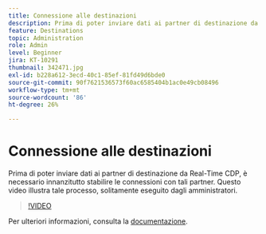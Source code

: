 ```yaml
---
title: Connessione alle destinazioni
description: Prima di poter inviare dati ai partner di destinazione da Real-Time CDP, è necessario innanzitutto stabilire le connessioni con tali partner. Questo video illustra il numero... (Le descrizioni devono essere comprese tra 60 e 160 caratteri)
feature: Destinations
topic: Administration
role: Admin
level: Beginner
jira: KT-10291
thumbnail: 342471.jpg
exl-id: b228a612-3ecd-40c1-85ef-81fd49d6bde0
source-git-commit: 90f7621536573f60ac6585404b1ac0e49cb08496
workflow-type: tm+mt
source-wordcount: '86'
ht-degree: 26%

---
```


# Connessione alle destinazioni

Prima di poter inviare dati ai partner di destinazione da Real-Time CDP, è necessario innanzitutto stabilire le connessioni con tali partner. Questo video illustra tale processo, solitamente eseguito dagli amministratori.

>[!VIDEO](https://video.tv.adobe.com/v/342471/?quality=12&learn=on)

Per ulteriori informazioni, consulta la [documentazione](https://experienceleague.adobe.com/docs/experience-platform/destinations/ui/connect-destination.html?lang=en).
